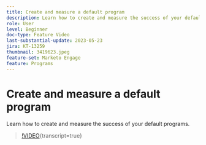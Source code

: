 ```yaml
---
title: Create and measure a default program
description: Learn how to create and measure the success of your default programs.
role: User
level: Beginner
doc-type: Feature Video
last-substantial-update: 2023-05-23
jira: KT-13259
thumbnail: 3419623.jpeg
feature-set: Marketo Engage
feature: Programs
---
```

# Create and measure a default program

Learn how to create and measure the success of your default programs.

>[!VIDEO](https://video.tv.adobe.com/v/3419623/?learn=on){transcript=true}
